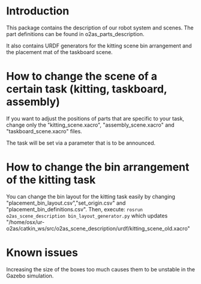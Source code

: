 # Introduction

This package contains the description of our robot system and scenes. The part definitions can be found in o2as_parts_description. 

It also contains URDF generators for the kitting scene bin arrangement and the placement mat of the taskboard scene.

# How to change the scene of a certain task (kitting, taskboard, assembly)

If you want to adjust the positions of parts that are specific to your task, change only the "kitting_scene.xacro", "assembly_scene.xacro" and "taskboard_scene.xacro" files.

The task will be set via a parameter that is to be announced.

# How to change the bin arrangement of the kitting task

You can change the bin layout for the kitting task easily by changing "placement_bin_layout.csv","set_origin.csv" and "placement_bin_definitions.csv". Then, execute: `rosrun o2as_scene_description bin_layout_generator.py` which updates "/home/osx/ur-o2as/catkin_ws/src/o2as_scene_description/urdf/kitting_scene_old.xacro"


# Known issues

Increasing the size of the boxes too much causes them to be unstable in the Gazebo simulation.
